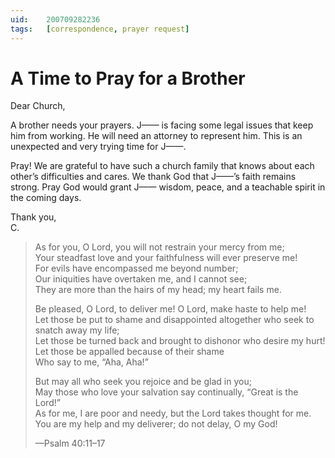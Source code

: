 ```yaml
---
uid:	200709282236
tags:	[correspondence, prayer request]
---
```

  
# A Time to Pray for a Brother

Dear Church,

A brother needs your prayers. J—— is facing some legal issues that keep him from working. He will need an attorney to represent him. This is an unexpected and very trying time for J——.

Pray! We are grateful to have such a church family that knows about each other’s difficulties and cares. We thank God that J——’s faith remains strong. Pray God would grant J—— wisdom, peace, and a teachable spirit in the coming days.

Thank you,  
C.

> As for you, O Lord, you will not restrain your mercy from me;  
> Your steadfast love and your faithfulness will ever preserve me!  
> For evils have encompassed me beyond number;  
> Our iniquities have overtaken me, and I cannot see;  
> They are more than the hairs of my head; my heart fails me.
> 
> Be pleased, O Lord, to deliver me! O Lord, make haste to help me!  
> Let those be put to shame and disappointed altogether who seek to snatch away my life;  
> Let those be turned back and brought to dishonor who desire my hurt!  
> Let those be appalled because of their shame  
> Who say to me, “Aha, Aha!”
> 
> But may all who seek you rejoice and be glad in you;  
> May those who love your salvation say continually, “Great is the Lord!”  
> As for me, I are poor and needy, but the Lord takes thought for me.  
> You are my help and my deliverer; do not delay, O my God!
> 
> —Psalm 40:11–17
